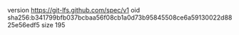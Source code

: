 version https://git-lfs.github.com/spec/v1
oid sha256:b341799bfb037bcbaa56f08cb1a0d73b95845508ce6a59130022d8825e56edf5
size 195

